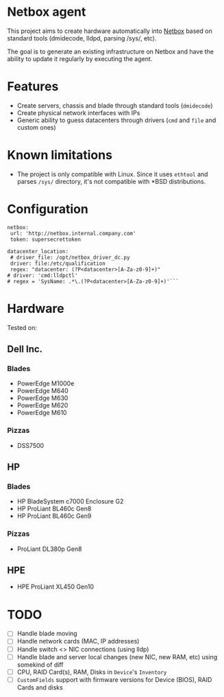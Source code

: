 # Netbox agent


This project aims to create hardware automatically into [Netbox](https://github.com/netbox-community/netbox) based on standard tools (dmidecode, lldpd, parsing /sys/, etc).

The goal is to generate an existing infrastructure on Netbox and have the ability to update it regularly by executing the agent.

# Features

* Create servers, chassis and blade through standard tools (`dmidecode`)
* Create physical network interfaces with IPs
* Generic ability to guess datacenters through drivers (`cmd` and `file` and custom ones)

# Known limitations

* The project is only compatible with Linux.
Since it uses `ethtool` and parses `/sys/` directory, it's not compatible with *BSD distributions.

# Configuration

```
netbox:
 url: 'http://netbox.internal.company.com'
 token: supersecrettoken

datacenter_location:
 # driver_file: /opt/netbox_driver_dc.py
 driver: file:/etc/qualification
 regex: "datacenter: (?P<datacenter>[A-Za-z0-9]+)"
# driver: 'cmd:lldpctl'
# regex = 'SysName: .*\.(?P<datacenter>[A-Za-z0-9]+)'```
```

# Hardware

Tested on:

## Dell Inc.

### Blades

* PowerEdge M1000e
* PowerEdge M640
* PowerEdge M630
* PowerEdge M620
* PowerEdge M610

### Pizzas

* DSS7500

## HP

### Blades

* HP BladeSystem c7000 Enclosure G2
* HP ProLiant BL460c Gen8
* HP ProLiant BL460c Gen9

### Pizzas

* ProLiant DL380p Gen8

## HPE

* HPE ProLiant XL450 Gen10

# TODO

- [ ] Handle blade moving
- [ ] Handle network cards (MAC, IP addresses)
- [ ] Handle switch <> NIC connections (using lldp)
- [ ] Handle blade and server local changes (new NIC, new RAM, etc) using somekind of diff
- [ ] CPU, RAID Card(s), RAM, Disks in `Device`'s `Inventory`
- [ ] `CustomFields` support with firmware versions for Device (BIOS), RAID Cards and disks
